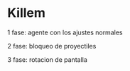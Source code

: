 # Killem

1 fase:
agente con los ajustes normales

2 fase:
bloqueo de proyectiles

3 fase:
rotacion de pantalla